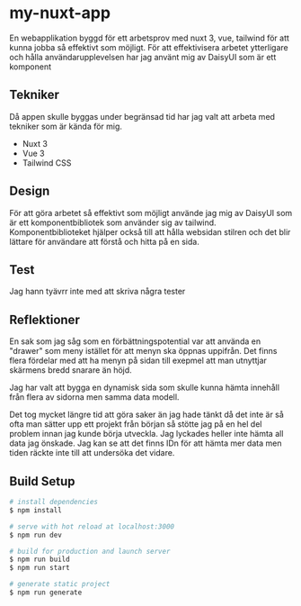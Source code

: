 # my-nuxt-app

En webapplikation byggd för ett arbetsprov med nuxt 3, vue, tailwind för att kunna jobba så effektivt som möjligt. För att effektivisera arbetet ytterligare och hålla användarupplevelsen har jag använt mig av DaisyUI som är ett komponent

## Tekniker

Då appen skulle byggas under begränsad tid har jag valt att arbeta med tekniker som är kända för mig.

- Nuxt 3
- Vue 3
- Tailwind CSS

## Design

För att göra arbetet så effektivt som möjligt använde jag mig av DaisyUI som är ett komponentbibliotek som använder sig av tailwind. Komponentbiblioteket hjälper också till att hålla websidan stilren och det blir lättare för användare att förstå och hitta på en sida.

## Test

Jag hann tyävrr inte med att skriva några tester

## Reflektioner

En sak som jag såg som en förbättningspotential var att använda en "drawer" som meny istället för att menyn ska öppnas uppifrån. Det finns flera fördelar med att ha menyn på sidan till exepmel att man utnyttjar skärmens bredd snarare än höjd.

Jag har valt att bygga en dynamisk sida som skulle kunna hämta innehåll från flera av sidorna men samma data modell.

Det tog mycket längre tid att göra saker än jag hade tänkt då det inte är så ofta man sätter upp ett projekt från början så stötte jag på en hel del problem innan jag kunde börja utveckla. Jag lyckades heller inte hämta all data jag önskade. Jag kan se att det finns IDn för att hämta mer data men tiden räckte inte till att undersöka det vidare.

## Build Setup

```bash
# install dependencies
$ npm install

# serve with hot reload at localhost:3000
$ npm run dev

# build for production and launch server
$ npm run build
$ npm run start

# generate static project
$ npm run generate
```
